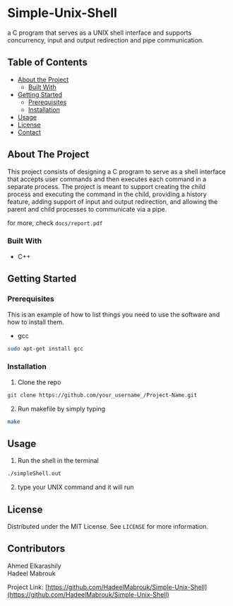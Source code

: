 # Simple-Unix-Shell
a C program that serves as a UNIX shell interface and supports concurrency, input and output redirection and pipe communication.

<!-- TABLE OF CONTENTS -->
## Table of Contents

* [About the Project](#about-the-project)
  * [Built With](#built-with)
* [Getting Started](#getting-started)
  * [Prerequisites](#prerequisites)
  * [Installation](#installation)
* [Usage](#usage)
* [License](#license)
* [Contact](#contact)


<!-- ABOUT THE PROJECT -->
## About The Project


This project consists of designing a C program to serve as a shell interface that accepts user commands and then executes each command in a separate process. The project is meant to support creating the child process and executing the command in the child, providing a history feature, adding support of input and output redirection, and allowing the parent and child processes to communicate via a pipe.

for more, check `docs/report.pdf`


### Built With
* C++

<!-- GETTING STARTED -->
## Getting Started

### Prerequisites

This is an example of how to list things you need to use the software and how to install them.
* gcc
```sh
sudo apt-get install gcc
```

### Installation

1. Clone the repo
```sh
git clone https://github.com/your_username_/Project-Name.git
```
2. Run makefile by simply typing
```sh
make
```



<!-- USAGE EXAMPLES -->
## Usage

1. Run the shell in the terminal
```sh
./simpleShell.out
```

2. type your UNIX command and it will run


<!-- LICENSE -->
## License

Distributed under the MIT License. See `LICENSE` for more information.



<!-- CONTRIBUTORS -->
## Contributors  

Ahmed Elkarashily  
Hadeel Mabrouk

Project Link: [https://github.com/HadeelMabrouk/Simple-Unix-Shell](https://github.com/HadeelMabrouk/Simple-Unix-Shell)
